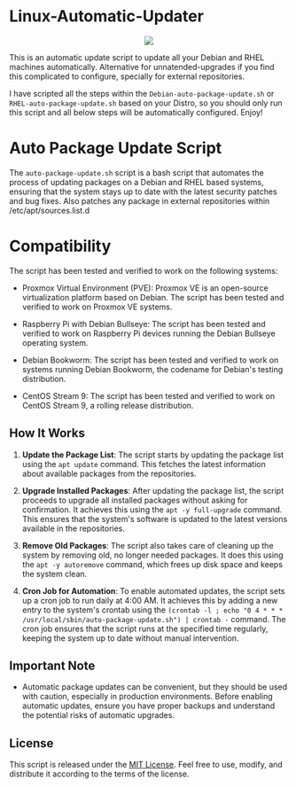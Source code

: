 # Linux-Automatic-Updater
<p align="center">
  <img src="https://github.com/kiraitachi/PyShieldGUI/blob/main/Pyshield.png">
</p>

This is an automatic update script to update all your Debian and RHEL machines automatically. Alternative for unnatended-upgrades if you find this complicated to configure, specially for external repositories.

I have scripted all the steps within the `Debian-auto-package-update.sh` or `RHEL-auto-package-update.sh` based on your Distro, so you should only run this script and all below steps will be automatically configured. Enjoy!

# Auto Package Update Script

The `auto-package-update.sh` script is a bash script that automates the process of updating packages on a Debian and RHEL based systems, ensuring that the system stays up to date with the latest security patches and bug fixes. Also patches any package in external repositories within /etc/apt/sources.list.d

# Compatibility
The script has been tested and verified to work on the following systems:

* Proxmox Virtual Environment (PVE): Proxmox VE is an open-source virtualization platform based on Debian. The script has been tested and verified to work on Proxmox VE systems.

* Raspberry Pi with Debian Bullseye: The script has been tested and verified to work on Raspberry Pi devices running the Debian Bullseye operating system.

* Debian Bookworm: The script has been tested and verified to work on systems running Debian Bookworm, the codename for Debian's testing distribution.

* CentOS Stream 9: The script has been tested and verified to work on CentOS Stream 9, a rolling release distribution.

## How It Works

1. **Update the Package List**: The script starts by updating the package list using the `apt update` command. This fetches the latest information about available packages from the repositories.

2. **Upgrade Installed Packages**: After updating the package list, the script proceeds to upgrade all installed packages without asking for confirmation. It achieves this using the `apt -y full-upgrade` command. This ensures that the system's software is updated to the latest versions available in the repositories.

3. **Remove Old Packages**: The script also takes care of cleaning up the system by removing old, no longer needed packages. It does this using the `apt -y autoremove` command, which frees up disk space and keeps the system clean.

4. **Cron Job for Automation**: To enable automated updates, the script sets up a cron job to run daily at 4:00 AM. It achieves this by adding a new entry to the system's crontab using the `(crontab -l ; echo "0 4 * * * /usr/local/sbin/auto-package-update.sh") | crontab -` command. The cron job ensures that the script runs at the specified time regularly, keeping the system up to date without manual intervention.

## Important Note

- Automatic package updates can be convenient, but they should be used with caution, especially in production environments. Before enabling automatic updates, ensure you have proper backups and understand the potential risks of automatic upgrades.

## License

This script is released under the [MIT License](LICENSE). Feel free to use, modify, and distribute it according to the terms of the license.
